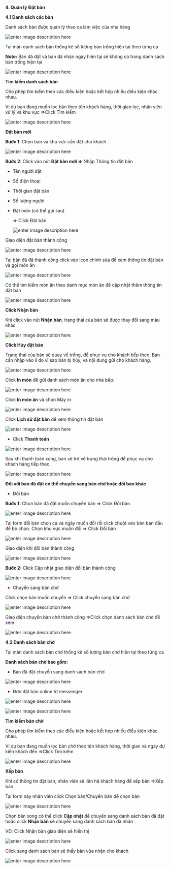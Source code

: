 

**4. Quản lý Đặt bàn**

**4.1 Danh sách các bàn**

Danh sách bàn được quản lý theo ca làm việc của nhà hàng

![enter image description here](https://static8.muarecdn.com/original/muare/images/2020/06/08/5625309_screenshot-79.png)

Tại màn danh sách bàn thống kê số lượng bàn trống hiện tại theo từng ca

**Note:** Bàn đã đặt và bàn đã nhận ngày hiện tại sẽ không có trong danh sách bàn trống hiện tại

![enter image description here](https://static8.muarecdn.com/original/muare/images/2020/06/08/5625339_screenshot-1.png)

**Tìm kiếm danh sách bàn**

Cho phép tìm kiếm theo các điều kiện hoặc kết hợp nhiều điều kiện khác nhau. 

Ví dụ bạn đang muốn lọc bàn theo tên khách hàng, thời gian lọc, nhân viên xử lý và khu vực
=>Click Tìm kiếm 


![enter image description here](https://static8.muarecdn.com/original/muare/images/2020/06/08/5625343_screenshot-2.png)


**Đặt bàn mới**

**Bước 1**: Chọn bàn và khu vực cần đặt cho khách


![enter image description here](https://static8.muarecdn.com/original/muare/images/2020/06/08/5625560_screenshot-6.png)

**Bước 2**: Click vào nút  **Đặt bàn mới =>**  Nhập Thông tin đặt bàn

-   Tên người đặt
    
-   Số điện thoại
    
-   Thời gian đặt bàn
    
-   Số lượng người
    
-   Đặt món (có thể gọi sau)

    => Click Đặt bàn 
    
    ![enter image description here](https://static8.muarecdn.com/original/muare/images/2020/06/08/5625565_screenshot-7.png)

Giao diện đặt bàn thành công

![enter image description here](https://static8.muarecdn.com/original/muare/images/2020/06/08/5625568_screenshot-8.png)

Tại bàn đã đã thành công click vào icon chỉnh sửa để xem thông tin đặt bàn và gọi món ăn

![enter image description here](https://static8.muarecdn.com/original/muare/images/2020/06/08/5625577_screenshot-9.png)

Có thể tìm kiếm món ăn theo danh mục món ăn để cập nhật thêm thông tin đặt bàn

![enter image description here](https://static8.muarecdn.com/original/muare/images/2020/06/08/5625585_screenshot-10.png)

**Click Nhận bàn**

Khi click vào nút  **Nhận bàn**, trạng thái của bàn sẽ được thay đổi sang màu khác

![enter image description here](https://static8.muarecdn.com/original/muare/images/2020/06/08/5625608_screenshot-11.png)


**Click Hủy đặt bàn**

Trạng thái của bàn sẽ quay về trống, để phục vụ cho khách tiếp theo. Bạn cần nhập vào lí do vì sao bàn bị hủy, và nội dung gửi cho khách hàng.

![enter image description here](https://static8.muarecdn.com/original/muare/images/2019/11/20/5386266_27.png)

Click  **In món**  để gửi danh sách món ăn cho nhà bếp:

![enter image description here](https://static8.muarecdn.com/original/muare/images/2020/06/08/5625643_screenshot-12.png)

Click  **In món ăn**  và chọn Máy in

![enter image description here](https://static8.muarecdn.com/original/muare/images/2020/06/08/5625654_screenshot-13.png)

Click **Lịch sử đặt bàn** để xem thông tin đặt bàn

![enter image description here](https://static8.muarecdn.com/original/muare/images/2020/06/08/5625666_screenshot-14.png)


-   Click  **Thanh toán**

![enter image description here](https://static8.muarecdn.com/original/muare/images/2020/06/08/5625681_screenshot-15.png)

Sau khi thanh toán xong, bàn sẽ trở về trạng thái trống để phục vụ cho khách hàng tiếp theo

![enter image description here](https://static8.muarecdn.com/original/muare/images/2020/06/08/5625682_screenshot-16.png)

**Đối với bàn đã đặt có thể chuyển  sang bàn chờ hoặc đổi bàn khác**

- Đổi bàn 

**Bước 1:** Chọn bàn đã đặt muốn chuyển bàn => Click Đổi bàn 

![enter image description here](https://static8.muarecdn.com/original/muare/images/2020/06/08/5625698_screenshot-17.png)

Tại form đổi bàn chọn ca và ngày muốn đổi rồi click chuột vào bàn ban đầu để bỏ chọn. Chọn khu vực muốn đổi => Click Đổi bàn

![enter image description here](https://static8.muarecdn.com/original/muare/images/2020/06/08/5625707_screenshot-18.png)

Giao diện khi đổi bàn thành công

![enter image description here](https://static8.muarecdn.com/original/muare/images/2020/06/08/5625716_screenshot-19.png)

**Bước 2:** Click Cập nhật giao diện đổi bàn thành công 

![enter image description here](https://static8.muarecdn.com/original/muare/images/2020/06/08/5625727_screenshot-20.png)

- Chuyển sang bàn chờ

Click chọn bàn muốn chuyển => Click chuyển sang bàn chờ

![enter image description here](https://static8.muarecdn.com/original/muare/images/2020/06/08/5625730_screenshot-21.png)

Giao diện chuyển bàn chờ thành công =>Click chọn danh sách bàn chờ để xem

![enter image description here](https://static8.muarecdn.com/original/muare/images/2020/06/08/5625744_screenshot-23.png)

**4.2 Danh sách bàn chờ**

Tại màn danh sách bàn chờ thống kê số lượng bàn chờ hiện tại theo từng ca

**Danh sách bàn chờ bao gồm:**

- Bàn đã đặt chuyển sang danh sách bàn chờ 

![enter image description here](https://static8.muarecdn.com/original/muare/images/2020/06/08/5625758_screenshot-24.png)

- Đơn đặt bàn online từ messenger

![enter image description here](https://static8.muarecdn.com/original/muare/images/2020/06/08/5625773_screenshot-25.png)

![enter image description here](https://static8.muarecdn.com/original/muare/images/2020/06/08/5625775_screenshot-26.png)

**Tìm kiếm bàn chờ**

Cho phép tìm kiếm theo các điều kiện hoặc kết hợp nhiều điều kiện khác nhau. 

Ví dụ bạn đang muốn lọc bàn chờ theo tên khách hàng, thời gian và ngày dự kiến khách đến =>Click Tìm kiếm 

![enter image description here](https://static8.muarecdn.com/original/muare/images/2020/06/08/5625802_screenshot-27.png)

**Xếp bàn**

Khi có thông tin đặt bàn, nhân viên sẽ liên hệ khách hàng để xếp bàn =>Xếp bàn

Tại form này nhân viên click Chọn bàn/Chuyển bàn để chọn bàn

![enter image description here](https://static8.muarecdn.com/original/muare/images/2020/06/08/5625805_screenshot-28.png)

Chọn bàn xong có thể click **Cập nhật** để chuyển sang danh sách bàn đã đặt hoặc click **Nhận bàn** sẽ chuyển sang danh sách bàn đã nhận

VD: Click Nhận bàn giao diện sẽ hiển thị

![enter image description here](https://static8.muarecdn.com/original/muare/images/2020/06/08/5625814_screenshot-30.png)

Click sang danh sách bàn sẽ thấy bàn vừa nhận cho khách

![enter image description here](https://static8.muarecdn.com/original/muare/images/2020/06/08/5625813_screenshot-29.png)
